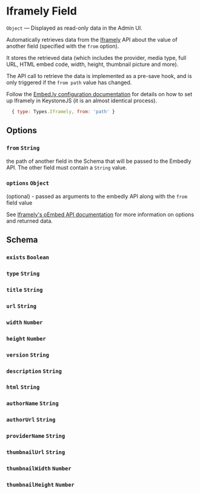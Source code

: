 # Iframely Field

`Object` — Displayed as read-only data in the Admin UI.

Automatically retrieves data from the [Iframely](https://iframely.com/) API about the value of another field (specified with the `from` option).

It stores the retrieved data (which includes the provider, media type, full URL, HTML embed code, width, height, thumbnail picture and more).

The API call to retrieve the data is implemented as a pre-save hook, and is only triggered if the `from path` value has changed.

Follow the [Embed.ly configuration documentation](/configuration#embedly) for details on how to set up Iframely in KeystoneJS (it is an almost identical process).

```js
  { type: Types.Iframely, from: 'path' }
```

## Options

### `from` `String`
the path of another field in the Schema that will be passed to the Embedly API. The other field must contain a `String` value.

### `options` `Object`
(optional) - passed as arguments to the embedly API along with the `from` field value

See [Iframely's oEmbed API documentation](https://iframely.com/docs/oembed-api) for more information on options and returned data.

## Schema

### `exists` `Boolean`

### `type` `String`

### `title` `String`

### `url` `String`

### `width` `Number`

### `height` `Number`

### `version` `String`

### `description` `String`

### `html` `String`

### `authorName` `String`

### `authorUrl` `String`

### `providerName` `String`

### `thumbnailUrl` `String`

### `thumbnailWidth` `Number`

### `thumbnailHeight` `Number`
